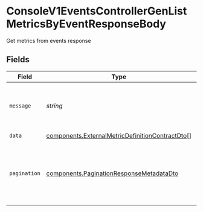 # ConsoleV1EventsControllerGenListMetricsByEventResponseBody

Get metrics from events response


## Fields

| Field                                                                                                              | Type                                                                                                               | Required                                                                                                           | Description                                                                                                        |
| ------------------------------------------------------------------------------------------------------------------ | ------------------------------------------------------------------------------------------------------------------ | ------------------------------------------------------------------------------------------------------------------ | ------------------------------------------------------------------------------------------------------------------ |
| `message`                                                                                                          | *string*                                                                                                           | :heavy_check_mark:                                                                                                 | A simple string explaining the result of the operation.                                                            |
| `data`                                                                                                             | [components.ExternalMetricDefinitionContractDto](../../models/components/externalmetricdefinitioncontractdto.md)[] | :heavy_check_mark:                                                                                                 | N/A                                                                                                                |
| `pagination`                                                                                                       | [components.PaginationResponseMetadataDto](../../models/components/paginationresponsemetadatadto.md)               | :heavy_check_mark:                                                                                                 | Pagination metadata for checking if there is next page for example.                                                |